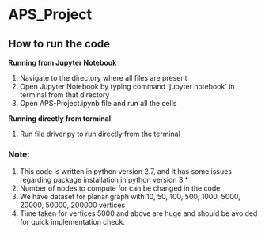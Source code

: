 # APS_Project

## How to run the code

**Running from Jupyter Notebook**

1.	Navigate to the directory where all files are present
2.	Open Jupyter Notebook by typing command 'jupyter notebook' in terminal from that directory
3.	Open APS-Project.ipynb file and run all the cells
	
**Running directly from terminal**
1.	Run file driver.py to run directly from the terminal


### Note:

1.	This code is written in python version 2.7, and it has some issues regarding package installation in python version 3.*
2.	Number of nodes to compute for can be changed in the code
3. 	We have dataset for planar graph with 10, 50, 100, 500, 1000, 5000, 20000, 50000, 200000 vertices
4.	Time taken for vertices 5000 and above are huge and should be avoided for quick implementation check.
